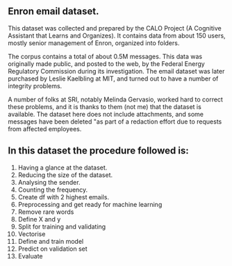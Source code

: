 ## Enron email dataset.

This dataset was collected and prepared by the CALO Project (A Cognitive Assistant that Learns and Organizes). It contains data from about 150 users, mostly senior management of Enron, organized into folders. 

The corpus contains a total of about 0.5M messages. This data was originally made public, and posted to the web, by the Federal Energy Regulatory Commission during its investigation. The email dataset was later purchased by Leslie Kaelbling at MIT, and turned out to have a number of integrity problems. 

A number of folks at SRI, notably Melinda Gervasio, worked hard to correct these problems, and it is thanks to them (not me) that the dataset is available. The dataset here does not include attachments, and some messages have been deleted "as part of a redaction effort due to requests from affected employees.


## In this dataset the procedure followed is:
1. Having a glance at the dataset.
2. Reducing the size of the dataset.
3. Analysing the sender.
4. Counting the frequency.
5. Create df with 2 highest emails. 
6. Preprocessing and get ready for machine learning
7. Remove rare words
8. Define X and y
9. Split for training and validating
10. Vectorise
11. Define and train model
12. Predict on validation set
13. Evaluate
